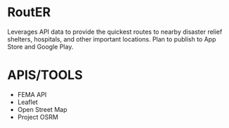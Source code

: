 # RoutER
Leverages API data to provide the quickest routes to nearby disaster relief shelters, hospitals, and other important locations. Plan to publish to App Store and Google Play.

# APIS/TOOLS
- FEMA API
- Leaflet
- Open Street Map
- Project OSRM

